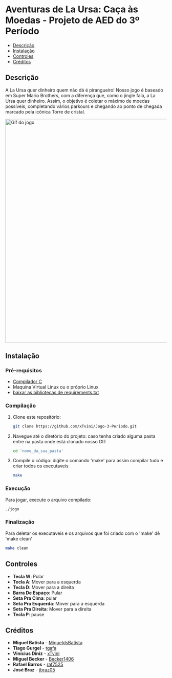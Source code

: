# Aventuras de La Ursa: Caça às Moedas - Projeto de AED do 3º Período

- [Descrição](#descrição)
- [Instalação](#instalação)
- [Controles](#controles)
- [Créditos](#créditos)

## Descrição
A La Ursa quer dinheiro quem não dá é pirangueiro! Nosso jogo é baseado em Super Mario Brothers, com a diferença que, como o jingle fala, a La Ursa quer dinheiro. Assim, o objetivo é coletar o máximo de moedas possíveis, completando vários parkours e chegando ao ponto de chegada marcado pela icônica Torre de cristal.


<img src="Alaussa.gif" width="700" alt="Gif do jogo">

## Instalação
### Pré-requisitos
- [Compilador C](https://gcc.gnu.org/)
- Maquina Virtual Linux ou o próprio Linux
- [baixar as bibliotecas de requirements.txt](https://github.com/xTvini/Jogo-3-Periodo/blob/main/requirements.txt)

### Compilação
1. Clone este repositório:
    ```sh
    git clone https://github.com/xTvini/Jogo-3-Periodo.git
    ```
2. Navegue até o diretório do projeto:
caso tenha criado alguma pasta entre na pasta onde está clonado nosso GIT
    ```sh
    cd 'nome_da_sua_pasta'
    ```
4. Compile o código:
digite o comando 'make' para assim compilar tudo e criar todos os executaveis
   ```sh
   make
    ```
    
### Execução
Para jogar, execute o arquivo compilado:
```sh
./jogo
```
### Finalização
Para deletar os executaveis e os arquivos que foi criado com o 'make' dê 'make clean'
```sh
make clean
```

## Controles
- **Tecla W**: Pular
- **Tecla A**: Mover para a esquerda
- **Tecla D**: Mover para a direita
- **Barra De Espaço**: Pular
- **Seta Pra Cima**: pular
- **Seta Pra Esquerda**: Mover para a esquerda
- **Seta Pra Direita**: Mover para a direita
- **Tecla P**: pause

## Créditos
- **Miguel Batista** - [MigueldsBatista](https://github.com/MigueldsBatista)
- **Tiago Gurgel** - [tgafa](https://github.com/tgafa)
- **Vinícius Diniz** - [xTvini](https://github.com/xTvini)
- **Miguel Becker** - [Becker1406](https://github.com/Becker1406)
- **Rafael Barros** - [raf7525](https://github.com/raf7525)
- **José Braz** - [jbraz05](https://github.com/jbraz05)
